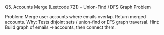 Q5. Accounts Merge (Leetcode 721) – Union-Find / DFS Graph Problem

Problem: Merge user accounts where emails overlap. Return merged accounts.
Why: Tests disjoint sets / union-find or DFS graph traversal.
Hint: Build graph of emails → accounts, then connect them.